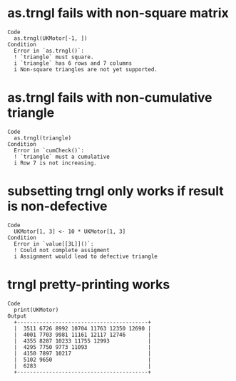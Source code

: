 # as.trngl fails with non-square matrix

    Code
      as.trngl(UKMotor[-1, ])
    Condition
      Error in `as.trngl()`:
      ! `triangle` must square.
      i `triangle` has 6 rows and 7 columns
      i Non-square triangles are not yet supported.

# as.trngl fails with non-cumulative triangle

    Code
      as.trngl(triangle)
    Condition
      Error in `cumCheck()`:
      ! `triangle` must a cumulative
      i Row 7 is not increasing.

# subsetting trngl only works if result is non-defective

    Code
      UKMotor[1, 3] <- 10 * UKMotor[1, 3]
    Condition
      Error in `value[[3L]]()`:
      ! Could not complete assigment
      i Assignment would lead to defective triangle

# trngl pretty-printing works

    Code
      print(UKMotor)
    Output
      +-----------------------------------------+
      |  3511 6726 8992 10704 11763 12350 12690 |
      |  4001 7703 9981 11161 12117 12746       |
      |  4355 8287 10233 11755 12993            |
      |  4295 7750 9773 11093                   |
      |  4150 7897 10217                        |
      |  5102 9650                              |
      |  6283                                   |
      +-----------------------------------------+ 

